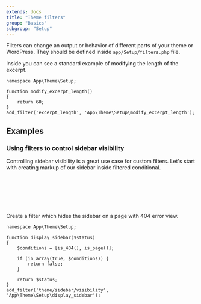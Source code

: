 ```yaml
---
extends: docs
title: "Theme filters"
group: "Basics"
subgroup: "Setup"
---
```


Filters can change an output or behavior of different parts of your theme or WordPress. They should be defined inside `app/Setup/filters.php` file.

Inside you can see a standard example of modifying the length of the excerpt.

<pre class="pre"><code class="language-php">namespace App\Theme\Setup;

function modify_excerpt_length()
{
    return 60;
}
add_filter('excerpt_length', 'App\Theme\Setup\modify_excerpt_length');</code></pre>

## Examples

### Using filters to control sidebar visibility

Controlling sidebar visibility is a great use case for custom filters. Let's start with creating markup of our sidebar inside filtered conditional.

<pre class="pre"><code class="language-html"><?php if (apply_filters('theme/sidebar/visibility', true)): ?>
    <aside>
        <?php get_sidebar() ?>
    </aside>
<?php endif ?></code></pre>

Create a filter which hides the sidebar on a page with 404 error view.

<pre class="pre"><code class="language-php">namespace App\Theme\Setup;

function display_sidebar($status)
{
    $conditions = [is_404(), is_page()];

    if (in_array(true, $conditions)) {
        return false;
    }

    return $status;
}
add_filter('theme/sidebar/visibility', 'App\Theme\Setup\display_sidebar');</code></pre>
